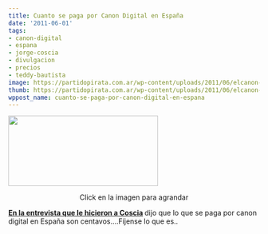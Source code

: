 ```yaml
---
title: Cuanto se paga por Canon Digital en España
date: '2011-06-01'
tags:
- canon-digital
- espana
- jorge-coscia
- divulgacion
- precios
- teddy-bautista
image: https://partidopirata.com.ar/wp-content/uploads/2011/06/elcanon-valores.jpg
thumb: https://partidopirata.com.ar/wp-content/uploads/2011/06/elcanon-valores.jpg
wppost_name: cuanto-se-paga-por-canon-digital-en-espana
---
```


<a href="https://partidopirata.com.ar/wp-content/uploads/2011/06/elcanon-valores.jpg"><img class="aligncenter size-medium wp-image-1090" title="elcanon-valores" src="https://partidopirata.com.ar/wp-content/uploads/2011/06/elcanon-valores-300x141.jpg" alt="" width="300" height="141" /></a><strong> </strong>
<p style="text-align: center;">Click en la imagen para agrandar</p>
<strong><a href="https://partidopirata.com.ar/1079/el-encuentro-del-mica-y-lo-que-se-viene-hacer-un-plan-para-resistir/">En la entrevista que le hicieron a Coscia</a> </strong>dijo que lo que se paga por canon digital en España son centavos....Fíjense lo que es..
